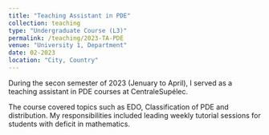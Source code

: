 ```yaml
---
title: "Teaching Assistant in PDE"
collection: teaching
type: "Undergraduate Course (L3)"
permalink: /teaching/2023-TA-PDE
venue: "University 1, Department"
date: 02-2023
location: "City, Country"
---
```


During the secon semester of 2023 (Jenuary to April), I served as a teaching assistant in PDE courses at CentraleSupélec. 


The course covered topics such as EDO, Classification of PDE and distribution. My responsibilities included leading weekly tutorial sessions for students with deficit in mathematics.

